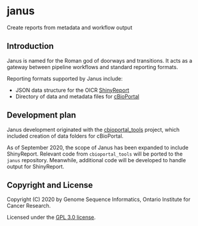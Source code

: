# janus

Create reports from metadata and workflow output

## Introduction

Janus is named for the Roman god of doorways and transitions. It acts as a gateway between pipeline workflows and standard reporting formats.

Reporting formats supported by Janus include:
- JSON data structure for the OICR [ShinyReport](https://github.com/oicr-gsi/ShinyReport)
- Directory of data and metadata files for [cBioPortal](https://cbioportal.org/)

## Development plan

Janus development originated with the [cbioportal_tools](https://github.com/oicr-gsi/cbioportal_tools) project, which included creation of data folders for cBioPortal.

As of September 2020, the scope of Janus has been expanded to include ShinyReport. Relevant code from `cbioportal_tools` will be ported to the `janus` repository. Meanwhile, additional code will be developed to handle output for ShinyReport.

## Copyright and License

Copyright (C) 2020 by Genome Sequence Informatics, Ontario Institute for Cancer Research.

Licensed under the [GPL 3.0 license](https://www.gnu.org/licenses/gpl-3.0.en.html).
